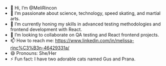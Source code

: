 - 👋 Hi, I’m @MeliRincon
- 👀 I’m passionate about science, technology, speed skating, and martial arts.
- 🌱 I’m currently honing my skills in advanced testing methodologies and frontend development with React.
- 💞️ I’m looking to collaborate on QA testing and React frontend projects.
- 📫 How to reach me: https://www.linkedin.com/in/melissa-rinc%C3%B3n-46429331a/
- 😄 Pronouns: She/Her
- ⚡ Fun fact: I have two adorable cats named Gus and Prana.


<!---
MeliRincon/MeliRincon is a ✨ special ✨ repository because its `README.md` (this file) appears on your GitHub profile.
You can click the Preview link to take a look at your changes.
--->
